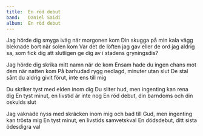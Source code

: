 ```yaml
---
title:  En röd debut
band:   Daniel Saidi
album:  En röd debut
---
```


Jag hörde dig smyga iväg
när morgonen kom
Din skugga på min kala vägg bleknade bort
när solen kom
Var det de löften jag gav
eller de ord jag aldrig sa,
som fick dig att slutligen ge dig av
i stadens gryningsdis?

Jag hörde dig skrika mitt namn
när de kom
Ensam hade du ingen chans mot dem
när natten kom
På barhudad rygg nedlagd,
minuter utan slut
De stal sånt du aldrig givit förut,
inte ens till mig 

Du skriker tyst
med elden inom dig
Du sliter hud,
men ingenting kan rena dig
En tyst minut,
en livstid är inte nog
En röd debut,
din barndoms och din oskulds slut 

Jag vaknade nyss
med skräcken inom mig
och bad till Gud,
men ingenting kan trösta mig
En tyst minut,
en livstids samvetskval
En dödsdebut,
ditt sista ödesdigra val